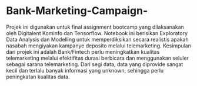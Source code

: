 # Bank-Marketing-Campaign-
Projek ini digunakan untuk final assignment bootcamp yang dilaksanakan oleh Digitalent Kominfo dan Tensorflow. 
Notebook ini berisikan Exploratory Data Analysis dan Modelling untuk memperdiksikan secara realistis apakah nasabah mengiyakan kampanye deposito melalui telemarketing.
Kesimpulan dari projek ini adalah Bank/Fintech perlu meningkatkan kualitas telemarketing melalui efektifitas durasi berbicara dan menggunakan seluler sebagai sarana
telemarketing. Dari segi data, data yang diprovide sangat kecil dan terlalu banyak informasi yang unknown, sehingga perlu peningkatan kualitas data.
